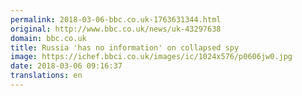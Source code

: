 ```yaml
---
permalink: 2018-03-06-bbc.co.uk-1763631344.html
original: http://www.bbc.co.uk/news/uk-43297638
domain: bbc.co.uk
title: Russia 'has no information' on collapsed spy
image: https://ichef.bbci.co.uk/images/ic/1024x576/p0606jw0.jpg
date: 2018-03-06 09:16:37
translations: en
---
```


